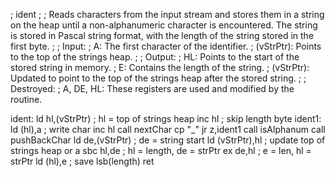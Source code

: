 ; ident
;
; Reads characters from the input stream and stores them in a string on the heap until a non-alphanumeric character is encountered. The string is stored in Pascal string format, with the length of the string stored in the first byte.
;
; Input:
;   A: The first character of the identifier.
;   (vStrPtr): Points to the top of the strings heap.
;
; Output:
;   HL: Points to the start of the stored string in memory.
;   E: Contains the length of the string.
;   (vStrPtr): Updated to point to the top of the strings heap after the stored string.
;
; Destroyed:
;   A, DE, HL: These registers are used and modified by the routine.

ident:
    ld hl,(vStrPtr)                 ; hl = top of strings heap
    inc hl                          ; skip length byte
ident1:
    ld (hl),a                       ; write char
    inc hl
    call nextChar
    cp "_"
    jr z,ident1
    call isAlphanum
    call pushBackChar
    ld de,(vStrPtr)                 ; de = string start
    ld (vStrPtr),hl                 ; update top of strings heap
    or a
    sbc hl,de                       ; hl = length, de = strPtr 
    ex de,hl                        ; e = len, hl = strPtr
    ld (hl),e                       ; save lsb(length)
    ret